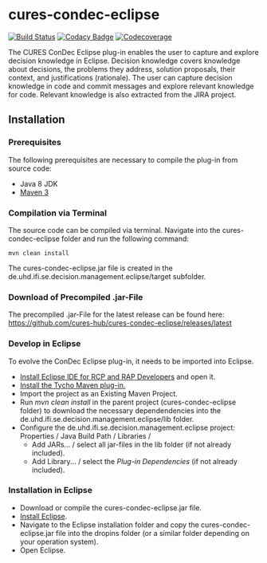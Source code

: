 # cures-condec-eclipse

[![Build Status](https://travis-ci.org/cures-hub/cures-condec-eclipse.svg?branch=master)](https://travis-ci.org/cures-hub/cures-condec-eclipse)
[![Codacy Badge](https://api.codacy.com/project/badge/Grade/8e6c96d73a3c4b4aa30d9a2173795233)](https://www.codacy.com/app/UHD/cures-condec-eclipse?utm_source=github.com&amp;utm_medium=referral&amp;utm_content=cures-hub/cures-condec-eclipse&amp;utm_campaign=Badge_Grade)
[![Codecoverage](https://codecov.io/gh/cures-hub/cures-condec-eclipse/branch/master/graph/badge.svg)](https://codecov.io/gh/cures-hub/cures-condec-eclipse/branch/master)

The CURES ConDec Eclipse plug-in enables the user to capture and explore decision knowledge in Eclipse. Decision knowledge covers knowledge about decisions, the problems they address, solution proposals, their context, and justifications (rationale). The user can capture decision knowledge in code and commit messages and explore relevant knowledge for code. Relevant knowledge is also extracted from the JIRA project.

## Installation

### Prerequisites
The following prerequisites are necessary to compile the plug-in from source code:
- Java 8 JDK
- [Maven 3](https://maven.apache.org)

### Compilation via Terminal
The source code can be compiled via terminal.
Navigate into the cures-condec-eclipse folder and run the following command:
```
mvn clean install
```
The cures-condec-eclipse.jar file is created in the de.uhd.ifi.se.decision.management.eclipse/target subfolder.

### Download of Precompiled .jar-File
The precompiled .jar-File for the latest release can be found here: https://github.com/cures-hub/cures-condec-eclipse/releases/latest

### Develop in Eclipse
To evolve the ConDec Eclipse plug-in, it needs to be imported into Eclipse.
- [Install Eclipse IDE for RCP and RAP Developers](https://www.eclipse.org/downloads/packages/) and open it.
- [Install the Tycho Maven plug-in.](http://codeandme.blogspot.com/2012/12/tycho-build-1-building-plug-ins.html)
- Import the project as an Existing Maven Project.
- Run *mvn clean install* in the parent project (cures-condec-eclipse folder) to download the necessary dependendencies into the de.uhd.ifi.se.decision.management.eclipse/lib folder.
- Configure the de.uhd.ifi.se.decision.management.eclipse project: Properties / Java Build Path / Libraries / 
    - Add JARs... / select all jar-files in the lib folder (if not already included).
    - Add Library... / select the *Plug-in Dependencies* (if not already included).

### Installation in Eclipse
- Download or compile the cures-condec-eclipse.jar file.
- [Install Eclipse](https://www.eclipse.org/downloads/packages/).
- Navigate to the Eclipse installation folder and copy the cures-condec-eclipse.jar file into the dropins folder (or a similar folder depending on your operation system).
- Open Eclipse.

